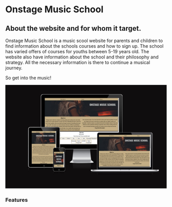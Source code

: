 # Onstage Music School
## About the website and for whom it target.

Onstage Music School is a music scool website for parents and children to find information about the schools courses and how to sign up. The school has varied offers of courses for youths between 5-19 years old.
The website also have information about the school and their philosophy and strategy. All the necessary information is there to continue a musical journey.

So get into the music!

![Thr responisive from different screens.](https://github.com/jlindeloef/onstage-music-school/blob/main/assets/images/screenshot%20responsive.jpg)


### Features

